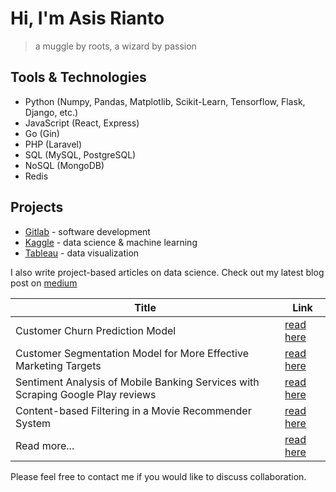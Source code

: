 # Hi, I'm Asis Rianto

> a muggle by roots, a wizard by passion


## Tools & Technologies

- Python (Numpy, Pandas, Matplotlib, Scikit-Learn, Tensorflow, Flask, Django, etc.)
- JavaScript (React, Express)
- Go (Gin)
- PHP (Laravel)
- SQL (MySQL, PostgreSQL)
- NoSQL (MongoDB)
- Redis

## Projects

- [Gitlab](https://gitlab.com/asisrianto/) - software development
- [Kaggle](https://kaggle.com/asisrianto/) - data science & machine learning
- [Tableau](https://public.tableau.com/app/profile/asisrianto) - data visualization

I also write project-based articles on data science. Check out my latest blog post on [medium][medium]

| Title | Link |
| ------ | ------ |
| Customer Churn Prediction Model | [read here][Pl02] |
| Customer Segmentation Model for More Effective Marketing Targets | [read here][Pl02] |
| Sentiment Analysis of Mobile Banking Services with Scraping Google Play reviews | [read here][Pl03] |
| Content-based Filtering in a Movie Recommender System | [read here][Pl04] |
| Read more... | [read here][Pl05] |

Please feel free to contact me if you would like to discuss collaboration.

[//]: # (These are reference links used in the body of this note and get stripped out when the markdown processor does its job. There is no need to format nicely because it shouldn't be seen. Thanks SO - http://stackoverflow.com/questions/4823468/store-comments-in-markdown-syntax)

   [medium]: <https://medium.com/@asisrianto>
   [Pl01]: <https://medium.com/@asisrianto>
   [Pl02]: <https://medium.com/@asisrianto>
   [Pl03]: <https://medium.com/@asisrianto>
   [Pl04]: <https://medium.com/@asisrianto>
   [Pl05]: <https://medium.com/@asisrianto>


<!-- 
- 👋 Hi, I’m @asisrianto
- 👀 I’m interested in data science, artificial intelligence, and software engineering
- 🌱 I’m currently learning data analytics
- 💞️ I’m looking to collaborate on anything
- 📫 How to reach me asisrianto.github.io

asisrianto/asisrianto is a ✨ special ✨ repository because its `README.md` (this file) appears on your GitHub profile.
You can click the Preview link to take a look at your changes.
--->
